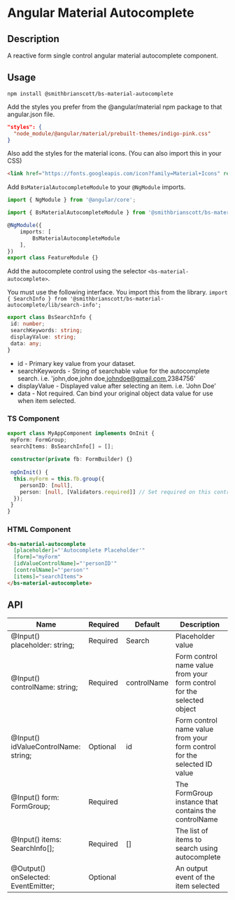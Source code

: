 # Angular Material Autocomplete

## Description

A reactive form single control angular material autocomplete component.

## Usage

```
npm install @smithbrianscott/bs-material-autocomplete
```

Add the styles you prefer from the @angular/material npm package to that angular.json file.

```json
"styles": {
  "node_module/@angular/material/prebuilt-themes/indigo-pink.css"
}
```

Also add the styles for the material icons. (You can also import this in your CSS)
```html
<link href="https://fonts.googleapis.com/icon?family=Material+Icons" rel="stylesheet">
```

Add `BsMaterialAutocompleteModule` to your `@NgModule` imports.

```typescript
import { NgModule } from '@angular/core';

import { BsMaterialAutocompleteModule } from '@smithbrianscott/bs-material-autocomplete';

@NgModule({
    imports: [ 
        BsMaterialAutocompleteModule
    ],
})
export class FeatureModule {}
```

Add the autocomplete control using the selector `<bs-material-autocomplete>`.

You must use the following interface. You import this from the library. `import { SearchInfo } from '@smithbrianscott/bs-material-autocomplete/lib/search-info';`
```typescript
export class BsSearchInfo {
 id: number;
 searchKeywords: string;
 displayValue: string;
 data: any;
}
```
- id - Primary key value from your dataset.
- searchKeywords - String of searchable value for the autocomplete search. i.e. 'john,doe,john doe,johndoe@gmail.com,2384756'
- displayValue - Displayed value after selecting an item. i.e. 'John Doe'
- data - Not required. Can bind your original object data value for use when item selected.

### TS Component
```typescript
export class MyAppComponent implements OnInit {
 myForm: FormGroup;
 searchItems: BsSearchInfo[] = [];
 
 constructor(private fb: FormBuilder) {}
 
 ngOnInit() {
  this.myForm = this.fb.group({
    personID: [null],
    person: [null, [Validators.required]] // Set required on this control if required
  });
 }
}
```
### HTML Component
```html
<bs-material-autocomplete
  [placeholder]="'Autocomplete Placeholder'"
  [form]="myForm"
  [idValueControlName]="'personID'"
  [controlName]="'person'"
  [items]="searchItems">
</bs-material-autocomplete>
```

## API

| Name | Required | Default | Description |
|------|----------|---------|-------------|
| @Input() placeholder: string; | Required | Search | Placeholder value |
| @Input() controlName: string; | Required | controlName | Form control name value from your form control for the selected object | 
| @Input() idValueControlName: string; | Optional | id | Form control name value from your form control for the selected ID value |
| @Input() form: FormGroup; | Required | | The FormGroup instance that contains the controlName |
| @Input() items: SearchInfo[]; | Required | [] | The list of items to search using autocomplete |
| @Output() onSelected: EventEmitter<SearchInfo>; | Optional | | An output event of the item selected |

